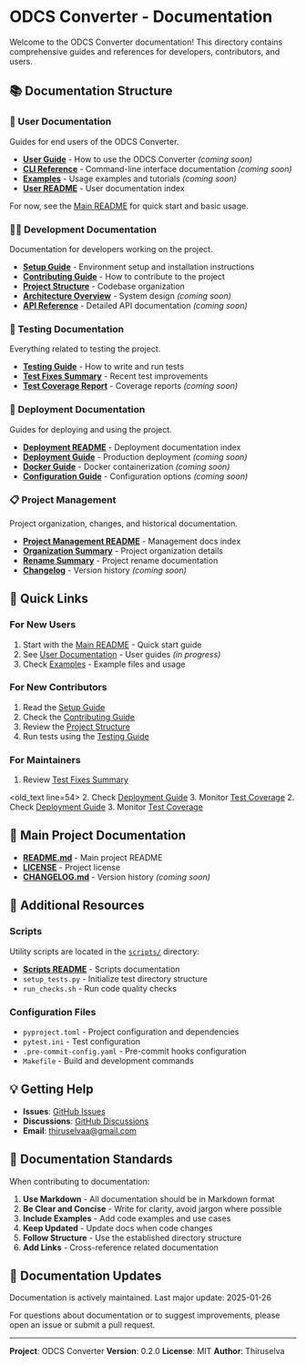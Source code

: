 # ODCS Converter - Documentation

Welcome to the ODCS Converter documentation! This directory contains comprehensive guides and references for developers, contributors, and users.

## 📚 Documentation Structure

### 📖 User Documentation
Guides for end users of the ODCS Converter.

- **[User Guide](user/USER_GUIDE.md)** - How to use the ODCS Converter *(coming soon)*
- **[CLI Reference](user/CLI.md)** - Command-line interface documentation *(coming soon)*
- **[Examples](user/EXAMPLES.md)** - Usage examples and tutorials *(coming soon)*
- **[User README](user/README.md)** - User documentation index

For now, see the [Main README](../README.md) for quick start and basic usage.

### 👨‍💻 Development Documentation
Documentation for developers working on the project.

- **[Setup Guide](development/SETUP.md)** - Environment setup and installation instructions
- **[Contributing Guide](development/CONTRIBUTING.md)** - How to contribute to the project
- **[Project Structure](development/PROJECT_STRUCTURE.md)** - Codebase organization
- **[Architecture Overview](development/ARCHITECTURE.md)** - System design *(coming soon)*
- **[API Reference](development/API.md)** - Detailed API documentation *(coming soon)*

### 🧪 Testing Documentation
Everything related to testing the project.

- **[Testing Guide](testing/TESTING.md)** - How to write and run tests
- **[Test Fixes Summary](testing/TEST_FIXES_SUMMARY.md)** - Recent test improvements
- **[Test Coverage Report](testing/COVERAGE.md)** - Coverage reports *(coming soon)*

### 🚀 Deployment Documentation
Guides for deploying and using the project.

- **[Deployment README](deployment/README.md)** - Deployment documentation index
- **[Deployment Guide](deployment/DEPLOYMENT.md)** - Production deployment *(coming soon)*
- **[Docker Guide](deployment/DOCKER.md)** - Docker containerization *(coming soon)*
- **[Configuration Guide](deployment/CONFIGURATION.md)** - Configuration options *(coming soon)*

### 📋 Project Management
Project organization, changes, and historical documentation.

- **[Project Management README](project-management/README.md)** - Management docs index
- **[Organization Summary](project-management/ORGANIZATION_SUMMARY.md)** - Project organization details
- **[Rename Summary](project-management/RENAME_SUMMARY.md)** - Project rename documentation
- **[Changelog](project-management/CHANGELOG.md)** - Version history *(coming soon)*

## 🚀 Quick Links

### For New Users
1. Start with the [Main README](../README.md) - Quick start guide
2. See [User Documentation](user/README.md) - User guides *(in progress)*
3. Check [Examples](../examples/) - Example files and usage

### For New Contributors
1. Read the [Setup Guide](development/SETUP.md)
2. Check the [Contributing Guide](development/CONTRIBUTING.md)
3. Review the [Project Structure](development/PROJECT_STRUCTURE.md)
4. Run tests using the [Testing Guide](testing/TESTING.md)

### For Maintainers
1. Review [Test Fixes Summary](testing/TEST_FIXES_SUMMARY.md)
</text>

<old_text line=54>
2. Check [Deployment Guide](deployment/DEPLOYMENT.md)
3. Monitor [Test Coverage](testing/COVERAGE.md)
2. Check [Deployment Guide](deployment/DEPLOYMENT.md)
3. Monitor [Test Coverage](testing/COVERAGE.md)

## 📖 Main Project Documentation

- **[README.md](../README.md)** - Main project README
- **[LICENSE](../LICENSE)** - Project license
- **[CHANGELOG.md](project-management/CHANGELOG.md)** - Version history *(coming soon)*

## 🔧 Additional Resources

### Scripts
Utility scripts are located in the [`scripts/`](../scripts/) directory:
- **[Scripts README](../scripts/README.md)** - Scripts documentation
- `setup_tests.py` - Initialize test directory structure
- `run_checks.sh` - Run code quality checks

### Configuration Files
- `pyproject.toml` - Project configuration and dependencies
- `pytest.ini` - Test configuration
- `.pre-commit-config.yaml` - Pre-commit hooks configuration
- `Makefile` - Build and development commands

## 💡 Getting Help

- **Issues**: [GitHub Issues](https://github.com/thiruselvaa/odcs-converter/issues)
- **Discussions**: [GitHub Discussions](https://github.com/thiruselvaa/odcs-converter/discussions)
- **Email**: thiruselvaa@gmail.com

## 📝 Documentation Standards

When contributing to documentation:

1. **Use Markdown** - All documentation should be in Markdown format
2. **Be Clear and Concise** - Write for clarity, avoid jargon where possible
3. **Include Examples** - Add code examples and use cases
4. **Keep Updated** - Update docs when code changes
5. **Follow Structure** - Use the established directory structure
6. **Add Links** - Cross-reference related documentation

## 🔄 Documentation Updates

Documentation is actively maintained. Last major update: 2025-01-26

For questions about documentation or to suggest improvements, please open an issue or submit a pull request.

---

**Project**: ODCS Converter
**Version**: 0.2.0
**License**: MIT
**Author**: Thiruselva